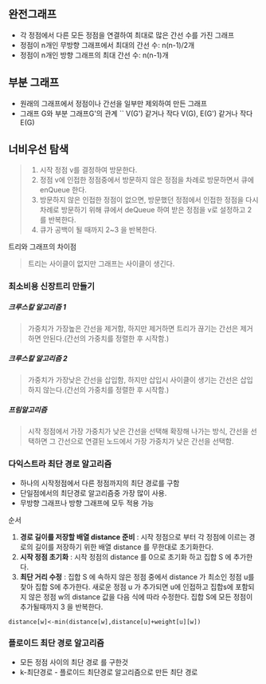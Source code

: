 ## 완전그래프
* 각 정점에서 다른 모든 정점을 연결하여 최대로 많은 간선 수를 가진 그래프
* 정점이 n개인 무방향 그래프에서 최대의 간선 수: n(n-1)/2개
* 정점이 n개인 방향 그래프의 최대 간선 수: n(n-1)개

## 부분 그래프
* 원래의 그래프에서 정점이나 간선을 일부만 제외하여 만든 그래프
* 그래프 G와 부분 그래프G'의 관계
`` V(G') 같거나 작다 V(G), E(G') 같거나 작다 E(G)


## 너비우선 탐색
>1. 시작 정점 v를 결정하여 방문한다.
>2. 정점 v에 인접한 정점중에서 방문하지 않은 정점을 차례로 방문하면서 큐에 enQueue 한다.
>3. 방문하지 않은 인접한 정점이 없으면, 방문했던 정점에서 인접한 정점을 다시 차례로 방문하기 위해 큐에서 deQueue 하여 받은 정점을 v로 설정하고 2 를 반복한다.
>4. 큐가 공백이 될 때까지 2~3 을 반복한다.


트리와 그래프의 차이점
>트리는 사이클이 없지만 그래프는 사이클이 생긴다.

### 최소비용 신장트리 만들기 
##### 크루스칼 알고리즘 1
>가중치가 가장높은 간선을 제거함, 하지만 제거하면 트리가 끊기는 간선은 제거하면 안된다.(간선의 가중치를 정렬한 후 시작함.)

##### 크루스칼 알고리즘 2
>가중치가 가장낮은 간선을 삽입함, 하지만 삽입시 사이클이 생기는 간선은 삽입하지 않는다.(간선의 가중치를 정렬한 후 시작함.)

##### 프림알고리즘
>시작 정점에서 가장 가중치가 낮은 간선을 선택해 확장해 나가는 방식, 간선을 선택하면 그 간선으로 연결된 노드에서 가장 가중치가 낮은 간선을 선택함.



### 다익스트라 최단 경로 알고리즘
* 하나의 시작정점에서 다른 정점까지의 최단 경로를 구함
* 단일점에서의 최단경로 알고리즘중 가장 많이 사용.
* 무방향 그래프나 방향 그래프에 모두 적용 가능

순서
1. **경로 길이를 저장할 배열 distance 준비** : 시작 정점으로 부터 각 정점에 이르는 경로의 길이를 저장하기 위한 배열 distance 를 무한대로 초기화한다.
2. **시작 정점 초기화** : 시작 정점의 distance 를 0으로 초기화 하고 집합 S 에 추가한다.
3. **최단 거리 수정** : 집합 S 에 속하지 않은 정점 중에서 distance 가 최소인 정점 u를 찾아 집합 S에 추가한다. 새로운 정점 u 가 추가되면 u에 인접하고 집합s에 포함되지 않은 정점 w의 distance 값을 다음 식에 따라 수정한다. 집합 S에 모든 정점이 추가될때까지 3 을 반복한다.

```
distance[w]<-min(distance[w],distance[u]+weight[u][w])
```


### 플로이드 최단 경로 알고리즘
* 모든 정점 사이의 최단 경로 를 구한것
* k-최단경로 - 플로이드 최단경로 알고리즘으로 만든 최단 경로
